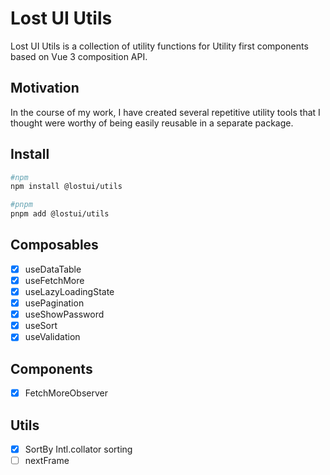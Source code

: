 # Lost UI Utils
Lost UI Utils is a collection of utility functions for Utility first components based on Vue 3 composition API.

## Motivation
In the course of my work, I have created several repetitive utility tools that I thought were worthy of being easily reusable in a separate package.

## Install
```bash
#npm
npm install @lostui/utils

#pnpm
pnpm add @lostui/utils
```

## Composables

- [x] useDataTable
- [x] useFetchMore
- [x] useLazyLoadingState
- [x] usePagination
- [x] useShowPassword
- [x] useSort
- [x] useValidation

## Components

- [x] FetchMoreObserver

## Utils

- [x] SortBy Intl.collator sorting
- [ ] nextFrame

